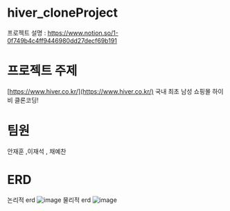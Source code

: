 ﻿# hiver_cloneProject
 
 프로젝트 설명 : https://www.notion.so/1-0f749b4c4ff9446980dd27decf69b191
# 프로젝트 주제
[https://www.hiver.co.kr/](https://www.hiver.co.kr/)
국내 최초 남성 쇼핑몰 하이비 클론코딩!

# 팀원 
안재훈 ,이재석 , 채예찬


# ERD 
논리적 erd
![image](https://user-images.githubusercontent.com/77096665/175225694-6fc8713d-112a-4b4c-83d3-722809eecb33.png) 
  물리적 erd
![image](https://user-images.githubusercontent.com/77096665/175225743-a0a90e43-0bc3-4a1f-84c1-bc75616076bf.png)






